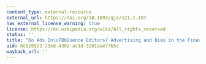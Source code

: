 ```yaml
---
content_type: external-resource
external_url: https://doi.org/10.1093/qje/121.1.197
has_external_license_warning: true
license: https://en.wikipedia.org/wiki/All_rights_reserved
status: ''
title: "Do Ads In\uFB02uence Editors? Advertising and Bias in the Financial Media"
uid: 8c528922-23e8-4302-ac1d-3281aae77b5c
wayback_url: ''
---
```

